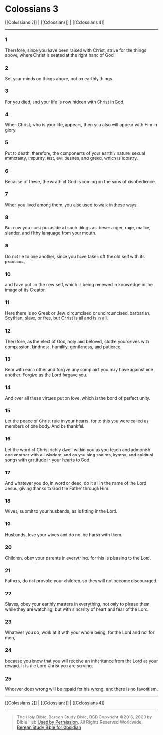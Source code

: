 # Colossians 3

[[Colossians 2]] | [[Colossians]] | [[Colossians 4]]

---

### 1
Therefore, since you have been raised with Christ, strive for the things above, where Christ is seated at the right hand of God.

### 2
Set your minds on things above, not on earthly things.

### 3
For you died, and your life is now hidden with Christ in God.

### 4
When Christ, who is your life, appears, then you also will appear with Him in glory.

### 5
Put to death, therefore, the components of your earthly nature: sexual immorality, impurity, lust, evil desires, and greed, which is idolatry.

### 6
Because of these, the wrath of God is coming on the sons of disobedience.

### 7
When you lived among them, you also used to walk in these ways.

### 8
But now you must put aside all such things as these: anger, rage, malice, slander, and filthy language from your mouth.

### 9
Do not lie to one another, since you have taken off the old self with its practices,

### 10
and have put on the new self, which is being renewed in knowledge in the image of its Creator.

### 11
Here there is no Greek or Jew, circumcised or uncircumcised, barbarian, Scythian, slave, or free, but Christ is all and is in all.

### 12
Therefore, as the elect of God, holy and beloved, clothe yourselves with compassion, kindness, humility, gentleness, and patience.

### 13
Bear with each other and forgive any complaint you may have against one another. Forgive as the Lord forgave you.

### 14
And over all these virtues put on love, which is the bond of perfect unity.

### 15
Let the peace of Christ rule in your hearts, for to this you were called as members of one body. And be thankful.

### 16
Let the word of Christ richly dwell within you as you teach and admonish one another with all wisdom, and as you sing psalms, hymns, and spiritual songs with gratitude in your hearts to God.

### 17
And whatever you do, in word or deed, do it all in the name of the Lord Jesus, giving thanks to God the Father through Him.

### 18
Wives, submit to your husbands, as is fitting in the Lord.

### 19
Husbands, love your wives and do not be harsh with them.

### 20
Children, obey your parents in everything, for this is pleasing to the Lord.

### 21
Fathers, do not provoke your children, so they will not become discouraged.

### 22
Slaves, obey your earthly masters in everything, not only to please them while they are watching, but with sincerity of heart and fear of the Lord.

### 23
Whatever you do, work at it with your whole being, for the Lord and not for men,

### 24
because you know that you will receive an inheritance from the Lord as your reward. It is the Lord Christ you are serving.

### 25
Whoever does wrong will be repaid for his wrong, and there is no favoritism.

---

[[Colossians 2]] | [[Colossians]] | [[Colossians 4]]

---

> The Holy Bible, Berean Study Bible, BSB
> Copyright &copy;2016, 2020 by Bible Hub
> [Used by Permission](https://berean.bible/terms.htm). All Rights Reserved Worldwide.
> [Berean Study Bible for Obsidian](https://github.com/gapmiss/berean-study-bible-for-obsidian)

